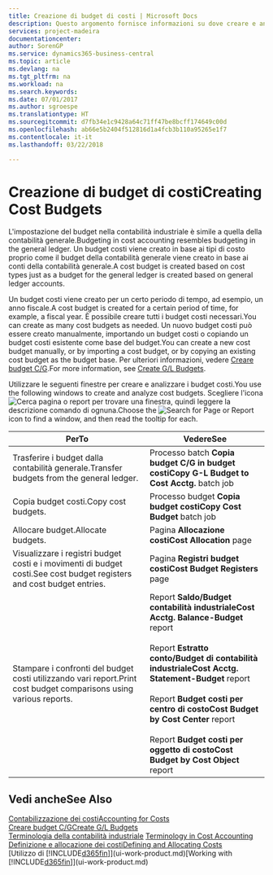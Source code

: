 ```yaml
---
title: Creazione di budget di costi | Microsoft Docs
description: Questo argomento fornisce informazioni su dove creare e analizzare budget costi.
services: project-madeira
documentationcenter: 
author: SorenGP
ms.service: dynamics365-business-central
ms.topic: article
ms.devlang: na
ms.tgt_pltfrm: na
ms.workload: na
ms.search.keywords: 
ms.date: 07/01/2017
ms.author: sgroespe
ms.translationtype: HT
ms.sourcegitcommit: d7fb34e1c9428a64c71ff47be8bcff174649c00d
ms.openlocfilehash: ab66e5b2404f512816d1a4fcb3b110a95265e1f7
ms.contentlocale: it-it
ms.lasthandoff: 03/22/2018

---
```

# <a name="creating-cost-budgets"></a><span data-ttu-id="fc7e3-103">Creazione di budget di costi</span><span class="sxs-lookup"><span data-stu-id="fc7e3-103">Creating Cost Budgets</span></span>
<span data-ttu-id="fc7e3-104">L'impostazione del budget nella contabilità industriale è simile a quella della contabilità generale.</span><span class="sxs-lookup"><span data-stu-id="fc7e3-104">Budgeting in cost accounting resembles budgeting in the general ledger.</span></span> <span data-ttu-id="fc7e3-105">Un budget costi viene creato in base ai tipi di costo proprio come il budget della contabilità generale viene creato in base ai conti della contabilità generale.</span><span class="sxs-lookup"><span data-stu-id="fc7e3-105">A cost budget is created based on cost types just as a budget for the general ledger is created based on general ledger accounts.</span></span>  

<span data-ttu-id="fc7e3-106">Un budget costi viene creato per un certo periodo di tempo, ad esempio, un anno fiscale.</span><span class="sxs-lookup"><span data-stu-id="fc7e3-106">A cost budget is created for a certain period of time, for example, a fiscal year.</span></span> <span data-ttu-id="fc7e3-107">È possibile creare tutti i budget costi necessari.</span><span class="sxs-lookup"><span data-stu-id="fc7e3-107">You can create as many cost budgets as needed.</span></span> <span data-ttu-id="fc7e3-108">Un nuovo budget costi può essere creato manualmente, importando un budget costi o copiando un budget costi esistente come base del budget.</span><span class="sxs-lookup"><span data-stu-id="fc7e3-108">You can create a new cost budget manually, or by importing a cost budget, or by copying an existing cost budget as the budget base.</span></span> <span data-ttu-id="fc7e3-109">Per ulteriori informazioni, vedere [Creare budget C/G](finance-how-create-budgets.md).</span><span class="sxs-lookup"><span data-stu-id="fc7e3-109">For more information, see [Create G/L Budgets](finance-how-create-budgets.md).</span></span>

<span data-ttu-id="fc7e3-110">Utilizzare le seguenti finestre per creare e analizzare i budget costi.</span><span class="sxs-lookup"><span data-stu-id="fc7e3-110">You use the following windows to create and analyze cost budgets.</span></span> <span data-ttu-id="fc7e3-111">Scegliere l'icona ![Cerca pagina o report](media/ui-search/search_small.png "icona Cerca pagina o report") per trovare una finestra, quindi leggere la descrizione comando di ognuna.</span><span class="sxs-lookup"><span data-stu-id="fc7e3-111">Choose the ![Search for Page or Report](media/ui-search/search_small.png "Search for Page or Report icon") icon to find a window, and then read the tooltip for each.</span></span>

|<span data-ttu-id="fc7e3-112">Per</span><span class="sxs-lookup"><span data-stu-id="fc7e3-112">To</span></span>|<span data-ttu-id="fc7e3-113">Vedere</span><span class="sxs-lookup"><span data-stu-id="fc7e3-113">See</span></span>|  
|--------|---------|  
|<span data-ttu-id="fc7e3-114">Trasferire i budget dalla contabilità generale.</span><span class="sxs-lookup"><span data-stu-id="fc7e3-114">Transfer budgets from the general ledger.</span></span>|<span data-ttu-id="fc7e3-115">Processo batch **Copia budget C/G in budget costi**</span><span class="sxs-lookup"><span data-stu-id="fc7e3-115">**Copy G-L Budget to Cost Acctg.** batch job</span></span>|  
|<span data-ttu-id="fc7e3-116">Copia budget costi.</span><span class="sxs-lookup"><span data-stu-id="fc7e3-116">Copy cost budgets.</span></span>|<span data-ttu-id="fc7e3-117">Processo budget **Copia budget costi**</span><span class="sxs-lookup"><span data-stu-id="fc7e3-117">**Copy Cost Budget** batch job</span></span>|  
|<span data-ttu-id="fc7e3-118">Allocare budget.</span><span class="sxs-lookup"><span data-stu-id="fc7e3-118">Allocate budgets.</span></span>|<span data-ttu-id="fc7e3-119">Pagina **Allocazione costi**</span><span class="sxs-lookup"><span data-stu-id="fc7e3-119">**Cost Allocation** page</span></span>|  
|<span data-ttu-id="fc7e3-120">Visualizzare i registri budget costi e i movimenti di budget costi.</span><span class="sxs-lookup"><span data-stu-id="fc7e3-120">See cost budget registers and cost budget entries.</span></span>|<span data-ttu-id="fc7e3-121">Pagina **Registri budget costi**</span><span class="sxs-lookup"><span data-stu-id="fc7e3-121">**Cost Budget Registers** page</span></span>|  
|<span data-ttu-id="fc7e3-122">Stampare i confronti del budget costi utilizzando vari report.</span><span class="sxs-lookup"><span data-stu-id="fc7e3-122">Print cost budget comparisons using various reports.</span></span>|<span data-ttu-id="fc7e3-123">Report **Saldo/Budget contabilità industriale**</span><span class="sxs-lookup"><span data-stu-id="fc7e3-123">**Cost Acctg. Balance-Budget** report</span></span><br /><br /> <span data-ttu-id="fc7e3-124">Report **Estratto conto/Budget di contabilità industriale**</span><span class="sxs-lookup"><span data-stu-id="fc7e3-124">**Cost Acctg. Statement-Budget** report</span></span><br /><br /> <span data-ttu-id="fc7e3-125">Report **Budget costi per centro di costo**</span><span class="sxs-lookup"><span data-stu-id="fc7e3-125">**Cost Budget by Cost Center** report</span></span><br /><br /> <span data-ttu-id="fc7e3-126">Report **Budget costi per oggetto di costo**</span><span class="sxs-lookup"><span data-stu-id="fc7e3-126">**Cost Budget by Cost Object** report</span></span>|  

## <a name="see-also"></a><span data-ttu-id="fc7e3-127">Vedi anche</span><span class="sxs-lookup"><span data-stu-id="fc7e3-127">See Also</span></span>  
[<span data-ttu-id="fc7e3-128">Contabilizzazione dei costi</span><span class="sxs-lookup"><span data-stu-id="fc7e3-128">Accounting for Costs</span></span>](finance-manage-cost-accounting.md)  
[<span data-ttu-id="fc7e3-129">Creare budget C/G</span><span class="sxs-lookup"><span data-stu-id="fc7e3-129">Create G/L Budgets</span></span>](finance-how-create-budgets.md)  
<span data-ttu-id="fc7e3-130">[Terminologia della contabilità industriale](finance-terminology-in-cost-accounting.md) </span><span class="sxs-lookup"><span data-stu-id="fc7e3-130">[Terminology in Cost Accounting](finance-terminology-in-cost-accounting.md) </span></span>  
[<span data-ttu-id="fc7e3-131">Definizione e allocazione dei costi</span><span class="sxs-lookup"><span data-stu-id="fc7e3-131">Defining and Allocating Costs</span></span>](finance-define-and-allocate-costs.md)  
<span data-ttu-id="fc7e3-132">[Utilizzo di [!INCLUDE[d365fin](includes/d365fin_md.md)]](ui-work-product.md)</span><span class="sxs-lookup"><span data-stu-id="fc7e3-132">[Working with [!INCLUDE[d365fin](includes/d365fin_md.md)]](ui-work-product.md)</span></span>

